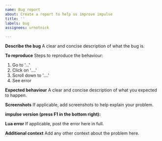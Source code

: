 ```yaml
---
name: Bug report
about: Create a report to help us improve impulse
title: ''
labels: bug
assignees: urnotnick

---
```


**Describe the bug**
A clear and concise description of what the bug is.

**To reproduce**
Steps to reproduce the behaviour:
1. Go to '...'
2. Click on '....'
3. Scroll down to '....'
4. See error

**Expected behaviour**
A clear and concise description of what you expected to happen.

**Screenshots**
If applicable, add screenshots to help explain your problem.

**impulse version (press F1 in the bottom right):**

**Lua error**
If applicable, post the error here in full.

**Additional context**
Add any other context about the problem here.
